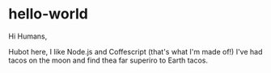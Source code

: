 # hello-world

Hi Humans,

Hubot here, I like Node.js and Coffescript (that's what I'm made of!)
I've had tacos on the moon and find thea far superiro to Earth tacos.
